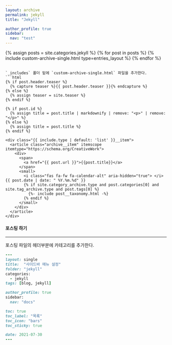 ```yaml
---
layout: archive
permalink: jekyll
title: "Jekyll"

author_profile: true
sidebar:
  nav: "test"
---
```


{% assign posts = site.categories.jekyll %}
{% for post in posts %}
  {% include custom-archive-single.html type=entries_layout %}
{% endfor %}
```

`_includes` 폴더 밑에 `custom-archive-single.html` 파일을 추가한다.
```html
{% if post.header.teaser %}
  {% capture teaser %}{{ post.header.teaser }}{% endcapture %}
{% else %}
  {% assign teaser = site.teaser %}
{% endif %}

{% if post.id %}
  {% assign title = post.title | markdownify | remove: "<p>" | remove: "</p>" %}
{% else %}
  {% assign title = post.title %}
{% endif %}

<div class="{{ include.type | default: 'list' }}__item">
  <article class="archive__item" itemscope itemtype="https://schema.org/CreativeWork">
    <div>
      <span>
        <a href="{{ post.url }}">{{post.title}}</a>
      </span>
      <small> 
        <i class="fas fa-fw fa-calendar-alt" aria-hidden="true"> </i>{{ post.date | date: " %Y.%m.%d" }}
        {% if site.category_archive.type and post.categories[0] and site.tag_archive.type and post.tags[0] %}
          {%- include post__taxonomy.html -%}
        {% endif %}
      </small>
    </div>
  </article>
</div>
```

#### 포스팅 하기
---
포스팅 파일의 헤더부분에 카테고리를 추가한다.
```ruby
---
layout: single
title:  "사이드바 메뉴 설정"
folder: "jekyll"
categories:
  - jekyll
tags: [blog, jekyll]

author_profile: true
sidebar:
  nav: "docs"

toc: true
toc_label: "목록"
toc_icon: "bars"
toc_sticky: true

date: 2021-07-30
---
